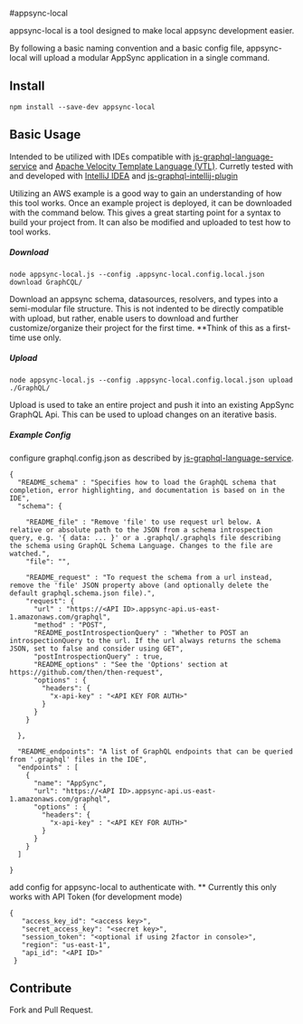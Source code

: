 #appsync-local

appsync-local is a tool designed to make local appsync development easier. 

By following a basic naming convention and a basic config file, appsync-local will upload a modular AppSync application in a single command.

## Install
`npm install --save-dev appsync-local`

## Basic Usage
Intended to be utilized with IDEs compatible with [js-graphql-language-service](https://github.com/jimkyndemeyer/js-graphql-language-service) and [Apache Velocity Template Language (VTL)](http://velocity.apache.org/). Curretly tested with and developed with [IntelliJ IDEA](https://www.jetbrains.com/idea/) and [js-graphql-intellij-plugin](https://github.com/jimkyndemeyer/js-graphql-intellij-plugin)

Utilizing an AWS example is a good way to gain an understanding of how this tool works. Once an example project is deployed, it can be downloaded with the command below. This gives a great starting point for a syntax to build your project from. It can also be modified and uploaded to test how to tool works. 

##### Download
`node appsync-local.js --config .appsync-local.config.local.json download GraphCQL/`

Download an appsync schema, datasources, resolvers, and types into a semi-modular file structure. This is not indented to be directly compatible with upload, but rather, enable users to download and further customize/organize their project for the first time. **Think of this as a first-time use only.

##### Upload
`node appsync-local.js --config .appsync-local.config.local.json upload ./GraphQL/`

Upload is used to take an entire project and push it into an existing AppSync GraphQL Api. This can be used to upload changes on an iterative basis.

##### Example Config

configure graphql.config.json as described by [js-graphql-language-service](https://github.com/jimkyndemeyer/js-graphql-language-service).
```
{
  "README_schema" : "Specifies how to load the GraphQL schema that completion, error highlighting, and documentation is based on in the IDE",
  "schema": {

    "README_file" : "Remove 'file' to use request url below. A relative or absolute path to the JSON from a schema introspection query, e.g. '{ data: ... }' or a .graphql/.graphqls file describing the schema using GraphQL Schema Language. Changes to the file are watched.",
    "file": "",

    "README_request" : "To request the schema from a url instead, remove the 'file' JSON property above (and optionally delete the default graphql.schema.json file).",
    "request": {
      "url" : "https://<API ID>.appsync-api.us-east-1.amazonaws.com/graphql",
      "method" : "POST",
      "README_postIntrospectionQuery" : "Whether to POST an introspectionQuery to the url. If the url always returns the schema JSON, set to false and consider using GET",
      "postIntrospectionQuery" : true,
      "README_options" : "See the 'Options' section at https://github.com/then/then-request",
      "options" : {
        "headers": {
          "x-api-key" : "<API KEY FOR AUTH>"
        }
      }
    }

  },

  "README_endpoints": "A list of GraphQL endpoints that can be queried from '.graphql' files in the IDE",
  "endpoints" : [
    {
      "name": "AppSync",
      "url": "https://<API ID>.appsync-api.us-east-1.amazonaws.com/graphql",
      "options" : {
        "headers": {
          "x-api-key" : "<API KEY FOR AUTH>"
        }
      }
    }
  ]

}
```

add config for appsync-local to authenticate with. ** Currently this only works with API Token (for development mode)

```
{
   "access_key_id": "<access key>",
   "secret_access_key": "<secret key>",
   "session_token": "<optional if using 2factor in console>",
   "region": "us-east-1",
   "api_id": "<API ID>"
 }
 ```
 
## Contribute
Fork and Pull Request.